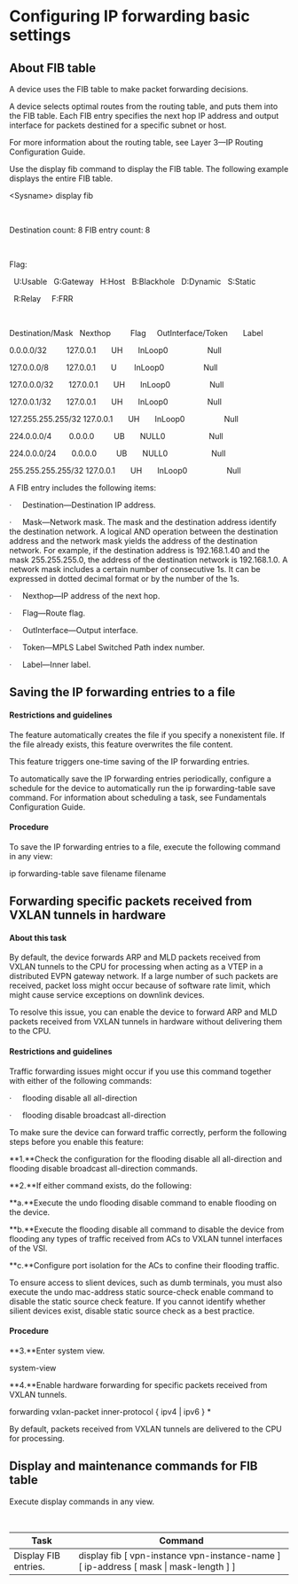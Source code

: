 
# Configuring IP forwarding basic settings

## About FIB table

A device uses the FIB table to make packet
forwarding decisions.

A device selects optimal routes from the
routing table, and puts them into the FIB table. Each FIB entry specifies the
next hop IP address and output interface for packets destined for a specific
subnet or host.

For more information about the routing
table, see Layer 3—IP Routing Configuration Guide.

Use the display fib command to display the FIB table. The following example displays
the entire FIB table.

\<Sysname\> display fib

 

Destination count: 8 FIB entry count:
8

 

Flag:

  U:Usable   G:Gateway   H:Host  
B:Blackhole   D:Dynamic   S:Static

  R:Relay     F:FRR

 

Destination/Mask   Nexthop        
Flag     OutInterface/Token       Label

0.0.0.0/32         127.0.0.1      
UH       InLoop0                  Null

127.0.0.0/8        127.0.0.1      
U        InLoop0                  Null

127.0.0.0/32       127.0.0.1      
UH       InLoop0                  Null

127.0.0.1/32       127.0.0.1      
UH       InLoop0                  Null

127.255.255.255/32 127.0.0.1      
UH       InLoop0                  Null

224.0.0.0/4        0.0.0.0        
UB       NULL0                    Null

224.0.0.0/24       0.0.0.0        
UB       NULL0                    Null

255.255.255.255/32 127.0.0.1      
UH       InLoop0                  Null

A FIB entry
includes the following items:

·     Destination—Destination IP address.

·     Mask—Network mask. The mask and the destination address identify the
destination network. A logical AND operation between the destination address
and the network mask yields the address of the destination network. For
example, if the destination address is 192.168.1.40 and the mask 255.255.255.0,
the address of the destination network is 192.168.1.0. A network mask includes a
certain number of consecutive 1s. It can be expressed in dotted decimal format
or by the number of the 1s.

·     Nexthop—IP address of the next hop.

·     Flag—Route flag.

·     OutInterface—Output interface.

·     Token—MPLS Label Switched Path index number.

·     Label—Inner label.

## Saving the IP forwarding entries to a file

#### Restrictions and guidelines

The feature automatically creates the file
if you specify a nonexistent file. If the file already exists, this feature
overwrites the file content.

This feature triggers one-time saving of
the IP forwarding entries.

To automatically save the IP forwarding
entries periodically, configure a schedule for the device to automatically run
the ip
forwarding-table save command. For information
about scheduling a task, see Fundamentals Configuration
Guide.

#### Procedure

To save the IP forwarding entries to a file,
execute the following command in any view:

ip forwarding-table save filename filename

## Forwarding specific packets received from VXLAN tunnels in hardware

#### About this task

By default, the device forwards ARP and MLD
packets received from VXLAN tunnels to the CPU for processing when acting as a
VTEP in a distributed EVPN gateway network. If a large number of such packets
are received, packet loss might occur because of software rate limit, which
might cause service exceptions on downlink devices.

To resolve this issue, you can enable the
device to forward ARP and MLD packets received from VXLAN tunnels in hardware
without delivering them to the CPU.

#### Restrictions and guidelines

Traffic forwarding issues might occur if
you use this command together with either of the following commands:

·     flooding disable all all-direction

·     flooding disable broadcast all-direction

To make sure the device can forward traffic
correctly, perform the following steps before you enable this feature:

**1\.**Check the configuration for the flooding
disable all all-direction and flooding
disable broadcast all-direction commands.

**2\.**If either command exists, do the following:

**a.**Execute the undo flooding disable
command to enable flooding on the device.

**b.**Execute the flooding
disable all command to disable the device from
flooding any types of traffic received from ACs to VXLAN tunnel interfaces of
the VSI.

**c.**Configure port isolation for the ACs to
confine their flooding traffic.

To ensure access to slient devices, such as
dumb terminals, you must also execute the undo mac-address static source-check enable
command to disable the static source check
feature. If you cannot identify whether silient devices exist, disable static
source check as a best practice.

#### Procedure

**3\.**Enter system view.

system-view

**4\.**Enable hardware forwarding for specific
packets received from VXLAN tunnels.

forwarding vxlan-packet inner-protocol { ipv4 \| ipv6 } \*

By default, packets received from VXLAN
tunnels are delivered to the CPU for processing.

## Display and maintenance commands for FIB table

Execute display
commands in any view.

 

| Task | Command |
| --- | --- |
| Display FIB entries. | display fib \[ vpn-instance vpn-instance-name ] \[ ip-address \[ mask \| mask-length ] ] |

‌

